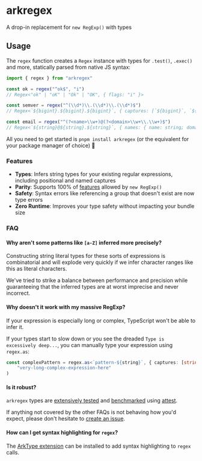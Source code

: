 # arkregex

A drop-in replacement for `new RegExp()` with types

## Usage

The `regex` function creates a `Regex` instance with types for `.test()`, `.exec()` and more, statically parsed from native JS syntax:

```ts
import { regex } from "arkregex"

const ok = regex("^ok$", "i")
// Regex<"ok" | "oK" | "Ok" | "OK", { flags: "i" }>

const semver = regex("^(\\d*)\\.(\\d*)\\.(\\d*)$")
// Regex<`${bigint}.${bigint}.${bigint}`, { captures: [`${bigint}`, `${bigint}`, `${bigint}`] }>

const email = regex("^(?<name>\\w+)@(?<domain>\\w+\\.\\w+)$")
// Regex<`${string}@${string}.${string}`, { names: { name: string; domain: `${string}.${string}`; }; ...>
```

All you need to get started is `pnpm install arkregex` (or the equivalent for your package manager of choice) 🎉

### Features

- **Types**: Infers string types for your existing regular expressions, including positional and named captures
- **Parity**: Supports 100% of [features](https://developer.mozilla.org/en-US/docs/Web/JavaScript/Guide/Regular_expressions) allowed by `new RegExp()`
- **Safety**: Syntax errors like referencing a group that doesn't exist are now type errors
- **Zero Runtime**: Improves your type safety without impacting your bundle size

### FAQ

#### Why aren't some patterns like `[a-Z]` inferred more precisely?

Constructing string literal types for these sorts of expressions is combinatorial and will explode very quickly if we infer character ranges like this as literal characters.

We've tried to strike a balance between performance and precision while guaranteeing that the inferred types are at worst imprecise and never incorrect.

#### Why doesn't it work with my massive RegExp?

If your expression is especially long or complex, TypeScript won't be able to infer it.

If your types start to slow down or you see the dreaded `Type is excessively deep...`, you can manually type your expression using `regex.as`:

```ts
const complexPattern = regex.as<`pattern-${string}`, { captures: [string] }>(
	"very-long-complex-expression-here"
)
```

#### Is it robust?

`arkregex` types are [extensively tested](https://github.com/arktypeio/arktype/tree/main/ark/regex/__tests__/regex.test.ts) and [benchmarked](https://github.com/arktypeio/arktype/tree/main/ark/regex/__tests__/regex.bench.ts) using [attest](https://github.com/arktypeio/arktype/tree/main/ark/attest#readme).

If anything not covered by the other FAQs is not behaving how you'd expect, please don't hesitate to [create an issue](https://github.com/arktypeio/arktype/issues/new).

#### How can I get syntax highlighting for `regex`?

The [ArkType extension](https://marketplace.visualstudio.com/items?itemName=arktypeio.arkdark) can be installed to add syntax highlighting to `regex` calls.
